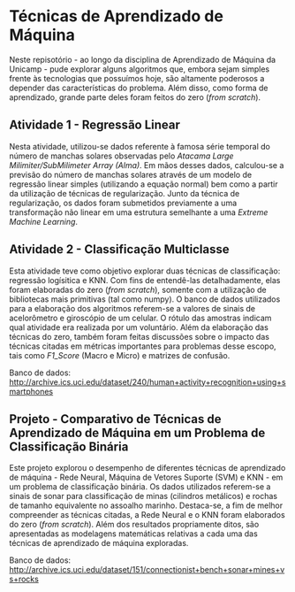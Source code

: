 # Técnicas de Aprendizado de Máquina

Neste repisotório - ao longo da disciplina de Aprendizado de Máquina da Unicamp - pude explorar alguns algoritmos que, embora sejam simples frente às tecnologias que possuímos hoje, são altamente poderosos a depender das características do problema. Além disso, como forma de aprendizado, grande parte deles foram feitos do zero (_from scratch_).

## Atividade 1 - Regressão Linear

  Nesta atividade, utilizou-se dados referente à famosa série temporal do número de manchas solares observadas pelo _Atacama Large Milimiter/SubMilimeter Array (Alma)_. Em mãos desses dados, calculou-se a previsão do número de manchas solares através de um modelo de regressão linear simples (utilizando a equação normal) bem como a partir da utilização de técnicas de regularização. Junto da técnica de regularização, os dados foram submetidos previamente a uma transformação não linear em uma estrutura semelhante a uma _Extreme Machine Learning_.

## Atividade 2 - Classificação Multiclasse

  Esta atividade teve como objetivo explorar duas técnicas de classificação: regressão logísitica e KNN. Com fins de entendê-las detalhadamente, elas foram elaboradas do zero (_from scratch_), somente com a utilização de bibliotecas mais primitivas (tal como numpy). O banco de dados utilizados para a elaboração dos algoritmos referem-se a valores de sinais de acelorômetro e giroscópio de um celular. O rótulo das amostras indicam qual atividade era realizada por um voluntário. Além da elaboração das técnicas do zero, também foram feitas discussões sobre o impacto das técnicas citadas em métricas importantes para problemas desse escopo, tais como _F1_Score_ (Macro e Micro) e matrizes de confusão. 

Banco de dados: http://archive.ics.uci.edu/dataset/240/human+activity+recognition+using+smartphones   

## Projeto - Comparativo de Técnicas de Aprendizado de Máquina em um Problema de Classificação Binária

  Este projeto explorou o desempenho de diferentes técnicas de aprendizado de máquina - Rede Neural, Máquina de Vetores Suporte (SVM) e KNN - em um problema de classificação binária. Os dados utilizados referem-se a sinais de sonar para classificação de minas (cilindros metálicos) e rochas de tamanho equivalente no assoalho marinho. Destaca-se, a fim de melhor compreender as técnicas citadas, a Rede Neural e o KNN foram elaborados do zero (_from scratch_). Além dos resultados propriamente ditos, são apresentadas as modelagens matemáticas relativas a cada uma das técnicas de aprendizado de máquina exploradas. 

Banco de dados: http://archive.ics.uci.edu/dataset/151/connectionist+bench+sonar+mines+vs+rocks



 
